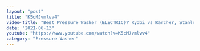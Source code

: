 ```yaml
---
layout: "post"
title: "K5cMJvmlvv4"
video-title: "Best Pressure Washer (ELECTRIC)? Ryobi vs Karcher, Stanley, Sun Joe, WEN, CAT  WORX"
date: "2021-06-13"
youtube: "https://www.youtube.com/watch?v=K5cMJvmlvv4"
category: "Pressure Washer"
---
```

<div class="space-y-1"></div>
